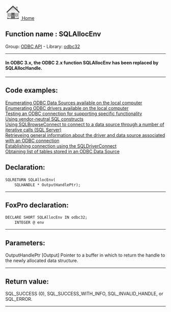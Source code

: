 [<img src="../../images/home.png"> Home ](https://github.com/VFPX/Win32API)  

## Function name : SQLAllocEnv
Group: [ODBC API](../../functions_group.md#ODBC_API)  -  Library: [odbc32](../../libraries.md#odbc32)  
***  


#### In ODBC 3.x, the ODBC 2.x function SQLAllocEnv has been replaced by SQLAllocHandle.
***  


## Code examples:
[Enumerating ODBC Data Sources available on the local computer](../../samples/sample_284.md)  
[Enumerating ODBC drivers available on the local computer](../../samples/sample_285.md)  
[Testing an ODBC connection for supporting specific functionality](../../samples/sample_286.md)  
[Using vendor-neutral SQL constructs](../../samples/sample_287.md)  
[Using SQLBrowseConnect to connect to a data source through a number of iterative calls (SQL Server)](../../samples/sample_288.md)  
[Retrieveing general information about the driver and data source associated with an ODBC connection](../../samples/sample_289.md)  
[Establishing connection using the SQLDriverConnect](../../samples/sample_290.md)  
[Obtaining list of tables stored in an ODBC Data Source](../../samples/sample_409.md)  

## Declaration:
```foxpro  
SQLRETURN SQLAllocEnv(
	SQLHANDLE * OutputHandlePtr);  
```  
***  


## FoxPro declaration:
```foxpro  
DECLARE SHORT SQLAllocEnv IN odbc32;
	INTEGER @ env  
```  
***  


## Parameters:
OutputHandlePtr 
[Output] 
Pointer to a buffer in which to return the handle to the newly allocated data structure.   
***  


## Return value:
SQL_SUCCESS (0), SQL_SUCCESS_WITH_INFO, SQL_INVALID_HANDLE, or SQL_ERROR.  
***  

